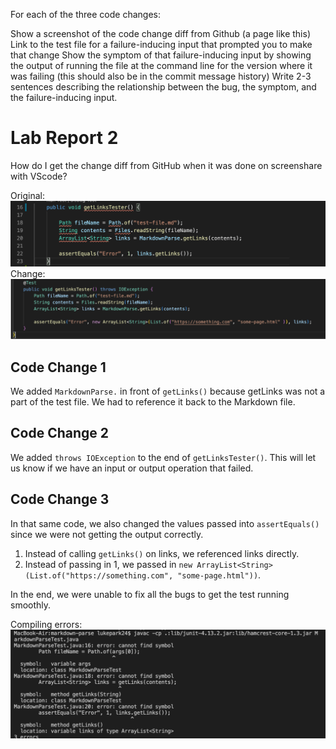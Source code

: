 For each of the three code changes:

Show a screenshot of the code change diff from Github (a page like this)
Link to the test file for a failure-inducing input that prompted you to make that change
Show the symptom of that failure-inducing input by showing the output of running the file at the command line for the version where it was failing (this should also be in the commit message history)
Write 2-3 sentences describing the relationship between the bug, the symptom, and the failure-inducing input.

# Lab Report 2

How do I get the change diff from GitHub when it was done on screenshare with VScode? 

Original:
![Image](labreport2-1.png)
Change:
![Image](labreport2-3.png)

## Code Change 1
We added ```MarkdownParse.``` in front of ```getLinks()``` because getLinks was not a part of the test file. We had to reference it back to the Markdown file.

## Code Change 2
We added ```throws IOException``` to the end of ```getLinksTester()```. This will let us know if we have an input or output operation that failed.

## Code Change 3
In that same code, we also changed the values passed into ```assertEquals()``` since we were not getting the output correctly.
1. Instead of calling ```getLinks()``` on links, we referenced links directly.
2. Instead of passing in 1, we passed in ```new ArrayList<String>(List.of("https://something.com", "some-page.html"))```.

In the end, we were unable to fix all the bugs to get the test running smoothly.

Compiling errors:
![Image](labreport2-2.png)